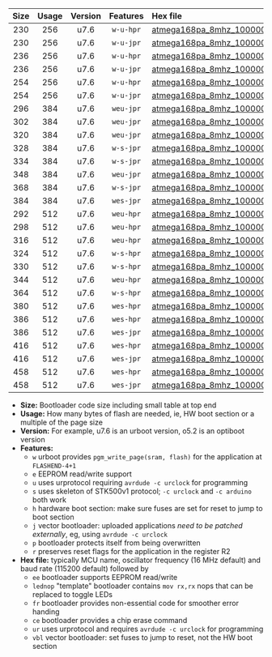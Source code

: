 |Size|Usage|Version|Features|Hex file|
|:-:|:-:|:-:|:-:|:--|
|230|256|u7.6|`w-u-hpr`|[atmega168pa_8mhz_1000000bps_ur.hex](https://raw.githubusercontent.com/stefanrueger/urboot/main/bootloaders/atmega168pa/fcpu_8mhz/1000000_bps/atmega168pa_8mhz_1000000bps_ur.hex)|
|230|256|u7.6|`w-u-jpr`|[atmega168pa_8mhz_1000000bps_ur_vbl.hex](https://raw.githubusercontent.com/stefanrueger/urboot/main/bootloaders/atmega168pa/fcpu_8mhz/1000000_bps/atmega168pa_8mhz_1000000bps_ur_vbl.hex)|
|236|256|u7.6|`w-u-hpr`|[atmega168pa_8mhz_1000000bps_lednop_ur.hex](https://raw.githubusercontent.com/stefanrueger/urboot/main/bootloaders/atmega168pa/fcpu_8mhz/1000000_bps/atmega168pa_8mhz_1000000bps_lednop_ur.hex)|
|236|256|u7.6|`w-u-jpr`|[atmega168pa_8mhz_1000000bps_lednop_ur_vbl.hex](https://raw.githubusercontent.com/stefanrueger/urboot/main/bootloaders/atmega168pa/fcpu_8mhz/1000000_bps/atmega168pa_8mhz_1000000bps_lednop_ur_vbl.hex)|
|254|256|u7.6|`w-u-hpr`|[atmega168pa_8mhz_1000000bps_lednop_fr_ur.hex](https://raw.githubusercontent.com/stefanrueger/urboot/main/bootloaders/atmega168pa/fcpu_8mhz/1000000_bps/atmega168pa_8mhz_1000000bps_lednop_fr_ur.hex)|
|254|256|u7.6|`w-u-jpr`|[atmega168pa_8mhz_1000000bps_lednop_fr_ur_vbl.hex](https://raw.githubusercontent.com/stefanrueger/urboot/main/bootloaders/atmega168pa/fcpu_8mhz/1000000_bps/atmega168pa_8mhz_1000000bps_lednop_fr_ur_vbl.hex)|
|296|384|u7.6|`weu-jpr`|[atmega168pa_8mhz_1000000bps_ee_ur_vbl.hex](https://raw.githubusercontent.com/stefanrueger/urboot/main/bootloaders/atmega168pa/fcpu_8mhz/1000000_bps/atmega168pa_8mhz_1000000bps_ee_ur_vbl.hex)|
|302|384|u7.6|`weu-jpr`|[atmega168pa_8mhz_1000000bps_ee_lednop_ur_vbl.hex](https://raw.githubusercontent.com/stefanrueger/urboot/main/bootloaders/atmega168pa/fcpu_8mhz/1000000_bps/atmega168pa_8mhz_1000000bps_ee_lednop_ur_vbl.hex)|
|320|384|u7.6|`weu-jpr`|[atmega168pa_8mhz_1000000bps_ee_lednop_fr_ur_vbl.hex](https://raw.githubusercontent.com/stefanrueger/urboot/main/bootloaders/atmega168pa/fcpu_8mhz/1000000_bps/atmega168pa_8mhz_1000000bps_ee_lednop_fr_ur_vbl.hex)|
|328|384|u7.6|`w-s-jpr`|[atmega168pa_8mhz_1000000bps_vbl.hex](https://raw.githubusercontent.com/stefanrueger/urboot/main/bootloaders/atmega168pa/fcpu_8mhz/1000000_bps/atmega168pa_8mhz_1000000bps_vbl.hex)|
|334|384|u7.6|`w-s-jpr`|[atmega168pa_8mhz_1000000bps_lednop_vbl.hex](https://raw.githubusercontent.com/stefanrueger/urboot/main/bootloaders/atmega168pa/fcpu_8mhz/1000000_bps/atmega168pa_8mhz_1000000bps_lednop_vbl.hex)|
|348|384|u7.6|`weu-jpr`|[atmega168pa_8mhz_1000000bps_ee_lednop_fr_ce_ur_vbl.hex](https://raw.githubusercontent.com/stefanrueger/urboot/main/bootloaders/atmega168pa/fcpu_8mhz/1000000_bps/atmega168pa_8mhz_1000000bps_ee_lednop_fr_ce_ur_vbl.hex)|
|368|384|u7.6|`w-s-jpr`|[atmega168pa_8mhz_1000000bps_lednop_fr_vbl.hex](https://raw.githubusercontent.com/stefanrueger/urboot/main/bootloaders/atmega168pa/fcpu_8mhz/1000000_bps/atmega168pa_8mhz_1000000bps_lednop_fr_vbl.hex)|
|384|384|u7.6|`wes-jpr`|[atmega168pa_8mhz_1000000bps_ee_vbl.hex](https://raw.githubusercontent.com/stefanrueger/urboot/main/bootloaders/atmega168pa/fcpu_8mhz/1000000_bps/atmega168pa_8mhz_1000000bps_ee_vbl.hex)|
|292|512|u7.6|`weu-hpr`|[atmega168pa_8mhz_1000000bps_ee_ur.hex](https://raw.githubusercontent.com/stefanrueger/urboot/main/bootloaders/atmega168pa/fcpu_8mhz/1000000_bps/atmega168pa_8mhz_1000000bps_ee_ur.hex)|
|298|512|u7.6|`weu-hpr`|[atmega168pa_8mhz_1000000bps_ee_lednop_ur.hex](https://raw.githubusercontent.com/stefanrueger/urboot/main/bootloaders/atmega168pa/fcpu_8mhz/1000000_bps/atmega168pa_8mhz_1000000bps_ee_lednop_ur.hex)|
|316|512|u7.6|`weu-hpr`|[atmega168pa_8mhz_1000000bps_ee_lednop_fr_ur.hex](https://raw.githubusercontent.com/stefanrueger/urboot/main/bootloaders/atmega168pa/fcpu_8mhz/1000000_bps/atmega168pa_8mhz_1000000bps_ee_lednop_fr_ur.hex)|
|324|512|u7.6|`w-s-hpr`|[atmega168pa_8mhz_1000000bps.hex](https://raw.githubusercontent.com/stefanrueger/urboot/main/bootloaders/atmega168pa/fcpu_8mhz/1000000_bps/atmega168pa_8mhz_1000000bps.hex)|
|330|512|u7.6|`w-s-hpr`|[atmega168pa_8mhz_1000000bps_lednop.hex](https://raw.githubusercontent.com/stefanrueger/urboot/main/bootloaders/atmega168pa/fcpu_8mhz/1000000_bps/atmega168pa_8mhz_1000000bps_lednop.hex)|
|344|512|u7.6|`weu-hpr`|[atmega168pa_8mhz_1000000bps_ee_lednop_fr_ce_ur.hex](https://raw.githubusercontent.com/stefanrueger/urboot/main/bootloaders/atmega168pa/fcpu_8mhz/1000000_bps/atmega168pa_8mhz_1000000bps_ee_lednop_fr_ce_ur.hex)|
|364|512|u7.6|`w-s-hpr`|[atmega168pa_8mhz_1000000bps_lednop_fr.hex](https://raw.githubusercontent.com/stefanrueger/urboot/main/bootloaders/atmega168pa/fcpu_8mhz/1000000_bps/atmega168pa_8mhz_1000000bps_lednop_fr.hex)|
|380|512|u7.6|`wes-hpr`|[atmega168pa_8mhz_1000000bps_ee.hex](https://raw.githubusercontent.com/stefanrueger/urboot/main/bootloaders/atmega168pa/fcpu_8mhz/1000000_bps/atmega168pa_8mhz_1000000bps_ee.hex)|
|386|512|u7.6|`wes-hpr`|[atmega168pa_8mhz_1000000bps_ee_lednop.hex](https://raw.githubusercontent.com/stefanrueger/urboot/main/bootloaders/atmega168pa/fcpu_8mhz/1000000_bps/atmega168pa_8mhz_1000000bps_ee_lednop.hex)|
|386|512|u7.6|`wes-jpr`|[atmega168pa_8mhz_1000000bps_ee_lednop_vbl.hex](https://raw.githubusercontent.com/stefanrueger/urboot/main/bootloaders/atmega168pa/fcpu_8mhz/1000000_bps/atmega168pa_8mhz_1000000bps_ee_lednop_vbl.hex)|
|416|512|u7.6|`wes-hpr`|[atmega168pa_8mhz_1000000bps_ee_lednop_fr.hex](https://raw.githubusercontent.com/stefanrueger/urboot/main/bootloaders/atmega168pa/fcpu_8mhz/1000000_bps/atmega168pa_8mhz_1000000bps_ee_lednop_fr.hex)|
|416|512|u7.6|`wes-jpr`|[atmega168pa_8mhz_1000000bps_ee_lednop_fr_vbl.hex](https://raw.githubusercontent.com/stefanrueger/urboot/main/bootloaders/atmega168pa/fcpu_8mhz/1000000_bps/atmega168pa_8mhz_1000000bps_ee_lednop_fr_vbl.hex)|
|458|512|u7.6|`wes-hpr`|[atmega168pa_8mhz_1000000bps_ee_lednop_fr_ce.hex](https://raw.githubusercontent.com/stefanrueger/urboot/main/bootloaders/atmega168pa/fcpu_8mhz/1000000_bps/atmega168pa_8mhz_1000000bps_ee_lednop_fr_ce.hex)|
|458|512|u7.6|`wes-jpr`|[atmega168pa_8mhz_1000000bps_ee_lednop_fr_ce_vbl.hex](https://raw.githubusercontent.com/stefanrueger/urboot/main/bootloaders/atmega168pa/fcpu_8mhz/1000000_bps/atmega168pa_8mhz_1000000bps_ee_lednop_fr_ce_vbl.hex)|

- **Size:** Bootloader code size including small table at top end
- **Usage:** How many bytes of flash are needed, ie, HW boot section or a multiple of the page size
- **Version:** For example, u7.6 is an urboot version, o5.2 is an optiboot version
- **Features:**
  + `w` urboot provides `pgm_write_page(sram, flash)` for the application at `FLASHEND-4+1`
  + `e` EEPROM read/write support
  + `u` uses urprotocol requiring `avrdude -c urclock` for programming
  + `s` uses skeleton of STK500v1 protocol; `-c urclock` and `-c arduino` both work
  + `h` hardware boot section: make sure fuses are set for reset to jump to boot section
  + `j` vector bootloader: uploaded applications *need to be patched externally*, eg, using `avrdude -c urclock`
  + `p` bootloader protects itself from being overwritten
  + `r` preserves reset flags for the application in the register R2
- **Hex file:** typically MCU name, oscillator frequency (16 MHz default) and baud rate (115200 default) followed by
  + `ee` bootloader supports EEPROM read/write
  + `lednop` "template" bootloader contains `mov rx,rx` nops that can be replaced to toggle LEDs
  + `fr` bootloader provides non-essential code for smoother error handing
  + `ce` bootloader provides a chip erase command
  + `ur` uses urprotocol and requires `avrdude -c urclock` for programming
  + `vbl` vector bootloader: set fuses to jump to reset, not the HW boot section

